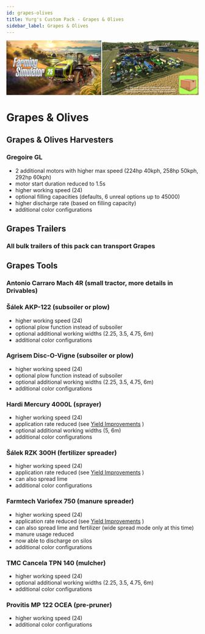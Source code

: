 ```yaml
---
id: grapes-olives
title: Yurg's Custom Pack - Grapes & Olives
sidebar_label: Grapes & Olives
---
```

[![](modHeader.png)](modScreen.png)
# Grapes & Olives

## Grapes & Olives Harvesters

### Gregoire GL
- 2 additional motors with higher max speed (224hp 40kph, 258hp 50kph, 292hp 60kph)
- motor start duration reduced to 1.5s
- higher working speed (24)
- optional filling capacities (defaults, 6 unreal options up to 45000)
- higher discharge rate (based on filling capacity)
- additional color configurations

## Grapes Trailers

### All bulk trailers of this pack can transport Grapes

## Grapes Tools

### Antonio Carraro Mach 4R (small tractor, more details in Drivables)

### Šálek AKP-122 (subsoiler or plow)
- higher working speed (24)
- optional plow function instead of subsoiler
- optional additional working widths (2.25, 3.5, 4.75, 6m)
- additional color configurations

### Agrisem Disc-O-Vigne (subsoiler or plow)
- higher working speed (24)
- optional plow function instead of subsoiler
- optional additional working widths (2.25, 3.5, 4.75, 6m)
- additional color configurations

### Hardi Mercury 4000L (sprayer)
- higher working speed (24)
- application rate reduced (see [Yield Improvements](YIELD_IMPROVEMENTS.md) )
- optional additional working widths (5, 6m)
- additional color configurations

### Šálek RZK 300H (fertilizer spreader)
- higher working speed (24)
- application rate reduced (see [Yield Improvements](YIELD_IMPROVEMENTS.md) )
- can also spread lime
- additional color configurations

### Farmtech Variofex 750 (manure spreader)
- higher working speed (24)
- application rate reduced (see [Yield Improvements](YIELD_IMPROVEMENTS.md) )
- can also spread lime and fertilizer (wide spread mode only at this time)
- manure usage reduced
- now able to discharge on silos
- additional color configurations

### TMC Cancela TPN 140 (mulcher)
- higher working speed (24)
- optional additional working widths (2.25, 3.5, 4.75, 6m)
- additional color configurations

### Provitis MP 122 OCEA (pre-pruner)
- higher working speed (24)
- additional color configurations
